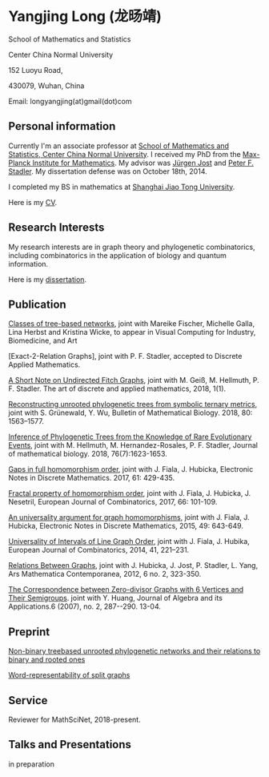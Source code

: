 
# Yangjing Long (龙旸靖)

School of Mathematics and Statistics

Center China Normal University

152 Luoyu Road,

430079, Wuhan, China

Email: longyangjing(at)gmail(dot)com


## Personal information

Currently I'm an associate professor at [School of Mathematics and Statistics,
Center China Normal University](http://maths.ccnu.edu.cn/English/HO.htm/). I received my PhD from the [Max-Planck Institute for Mathematics]([https://www.mis.mpg.de/](https://www.mis.mpg.de/)). My advisor was [Jürgen Jost](https://www.mis.mpg.de/jjost/juergen-jost.html) and [Peter F. Stadler](http://www.bioinf.uni-leipzig.de/~studla/). My dissertation defense was on October 18th, 2014.

I completed my BS in mathematics at [Shanghai Jiao Tong University](https://www.math.sjtu.edu.cn).

Here is my [CV](Long-CV.pdf).

## Research Interests

My research interests are in graph theory and phylogenetic combinatorics, including combinatorics in the application of biology and quantum information.

Here is my [dissertation](https://arxiv.org/abs/1404.5334).

## Publication
[Classes of tree-based networks](https://arxiv.org/abs/1810.06844), joint with Mareike Fischer, Michelle Galla, Lina Herbst and Kristina Wicke, to appear in Visual Computing for Industry,
Biomedicine, and Art

[Exact-2-Relation Graphs], joint with P. F. Stadler, accepted to Discrete Applied Mathematics.

[A Short Note on Undirected Fitch Graphs](https://adam-journal.eu/index.php/ADAM/article/view/1245), joint with M. Geiß, M. Hellmuth, P. F. Stadler. The art of discrete and applied mathematics, 2018, 1(1).

[Reconstructing unrooted phylogenetic trees from symbolic ternary metrics](https://link.springer.com/article/10.1007/s11538-018-0413-7),  joint with S. Grünewald, Y. Wu, Bulletin of Mathematical Biology. 2018, 80: 1563–1577.

[Inference of Phylogenetic Trees from the Knowledge of Rare Evolutionary Events](https://www.ncbi.nlm.nih.gov/pubmed/29218395), joint with M. Hellmuth, M. Hernandez-Rosales,  P. F. Stadler, Journal of mathematical biology. 2018, 76(7):1623-1653.

[Gaps in full homomorphism order](https://www.sciencedirect.com/science/article/pii/S1571065317301555), joint with J. Fiala, J. Hubicka, Electronic Notes in Discrete Mathematics. 2017, 61: 429-435.

[Fractal property of homomorphism order](https://www.sciencedirect.com/science/article/pii/S0195669817300914), joint with J. Fiala, J. Hubicka, J. Nesetril, European Journal of Combinatorics, 2017, 66: 101-109.

[An universality argument for graph homomorphisms](https://www.sciencedirect.com/science/article/pii/S157106531500133X), joint with J. Fiala, J. Hubicka, Electronic Notes in Discrete Mathematics, 2015, 49: 643-649.

[Universality of Intervals of Line Graph Order](https://www.sciencedirect.com/science/article/pii/S0195669814000705), joint with J. Fiala, J. Hubika, European Journal of Combinatorics, 2014, 41, 221–231.

[Relations Between Graphs](https://amc-journal.eu/index.php/amc/article/download/335/603), joint with J. Hubicka, J. Jost, P. Stadler, L. Yang, Ars Mathematica Contemporanea, 2012, 6 no. 2, 323-350.

[The Correspondence between Zero-divisor Graphs with 6 Vertices and Their Semigroups](https://www.worldscientific.com/doi/10.1142/S021949880700220X). joint with Y. Huang, Journal of Algebra and its Applications.6 (2007), no. 2, 287--290. 13-04.

## Preprint

[Non-binary treebased unrooted phylogenetic networks and their relations to binary and rooted ones](https://arxiv.org/abs/1810.06853)


[Word-representability of split graphs](https://arxiv.org/abs/1709.09725)




## Service

Reviewer for MathSciNet, 2018-present.



## Talks and Presentations

in preparation

